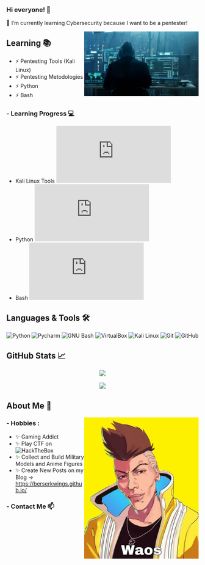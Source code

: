 ### Hi everyone! 👋
🌱 I’m currently learning Cybersecurity because I want to be a pentester!

<img hight="200" width="300" alt="JPG" align="right" src="https://github.com/BerserkWings/BerserkWings/blob/main/assets/Hackerxd.jpg">

## Learning 📚
- ⚡ Pentesting Tools (Kali Linux)
- ⚡ Pentesting Metodologies
- ⚡ Python
- ⚡ Bash

### - Learning Progress :computer: 
- Kali Linux Tools ![Kali Linux Tools Learning Progress](http://www.yarntomato.com/percentbarmaker/button.php?barPosition=40&leftFill=068EF1 "Kali Linux Tools Learning Progress")
- Python ![Python Learning Progress](http://www.yarntomato.com/percentbarmaker/button.php?barPosition=35&leftFill=068EF1 "Python Learning Progress")
- Bash ![Bash Learning Progress](http://www.yarntomato.com/percentbarmaker/button.php?barPosition=30&leftFill=068EF1 "Bash Learning Progress")

## Languages & Tools 🛠️
![Python](https://img.shields.io/badge/-Python-068EF1?style=square&logo=python&labelColor=068EF1&logoColor=FFFFFF)
![Pycharm](https://img.shields.io/badge/-Pycharm-46AB14?style=square&logo=pycharm&labelColor=46AB14&logoColor=000000)
![GNU Bash](https://img.shields.io/badge/-Bash-000000?style=square&logo=gnubash&labelColor=000000&logoColor=FFFFFF)
![VirtualBox](https://img.shields.io/badge/-Virtual_Box-1A1AE5?style=square&logo=virtualbox&labelColor=1A1AE5&logoColor=FFFFFF)
![Kali Linux](https://img.shields.io/badge/-Kali_Linux-5DADE2?style=square&logo=kalilinux&labelColor=5DADE2&logoColor=17388B)
![Git](https://img.shields.io/badge/-Git-FFFFFF?style=square&logo=git&labelColor=FFFFFF)
![GitHub](https://img.shields.io/badge/-GitHub-9130C6?style=square&logo=github&labelColor=9130C6&logoColor=FFFFFF)

## GitHub Stats 📈
<p align="center" >  
  <a href="https://github.com/anuraghazra/github-readme-stats"> 
<img  src="https://github-readme-stats.vercel.app/api?username=berserkwings&show_icons=true&theme=radical"/> 
  </a>
  </p>
<p align="center" >
  <a href="https://github.com/BerserkWings">
  <img src="https://github-readme-stats.vercel.app/api/top-langs/?username=BerserkWings&theme=radical&show_icons=true"/>
  </a>
  </p>

## About Me 💬
<img hight="200" width="300" alt="JPG" align="right" src="https://github.com/BerserkWings/BerserkWings/blob/main/assets/Waos.jpg">

### - Hobbies : 
- ✨ Gaming Addict
- ✨ Play CTF on ![HackTheBox](https://img.shields.io/badge/HackTheBox-000000?style=plastic&logo=hackthebox&labelColor=000000)
- ✨ Collect and Build Military Models and Anime Figures
- ✨ Create New Posts on my Blog -> https://berserkwings.github.io/

### - Contact Me 📫


<!-- Temas que no use pero que pueden servir xd
<img src="https://img.shields.io/badge/-Python%20-%23068EF1.svg?style=for-the-badge&logo=python&logoColor=FFFFFF">
 <p align="center" >  
  <a href="https://github.com/anuraghazra/github-readme-stats"> 
<img  src="https://github-readme-stats.vercel.app/api?username=berserkwings&show_icons=true&title_color=03fc90&icon_color=03fc90&text_color=03fc90&bg_color=002b19"/>
  </a>
  </p>
-->
